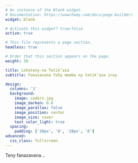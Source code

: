 ```yaml
---
# An instance of the Blank widget.
# Documentation: https://wowchemy.com/docs/page-builder/
widget: blank

# Activate this widget? true/false
active: true

# This file represents a page section.
headless: true

# Order that this section appears on the page.
weight: 30

title: Lohateny-na Tetik’asa
subtitle: Fanazavana fohy momba ny tetik’asa iray

design:
  columns: '1'
  background:
    image: coders.jpg
    image_darken: 0.6
    image_parallax: false
    image_position: center
    image_size: cover
    text_color_light: true
  spacing:
    padding: ['20px', '0', '20px', '0']
advanced:
  css_class: fullscreen
---
```

Teny fanazavana...
